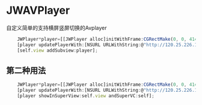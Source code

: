 # JWAVPlayer
自定义简单的支持横屏竖屏切换的Avplayer
```javascript     
    JWPlayer*player=[[JWPlayer alloc]initWithFrame:CGRectMake(0, 0, 414,9*414/16)];
    [player updatePlayerWith:[NSURL URLWithString:@"http://120.25.226.186:32812/resources/videos/minion_01.mp4"]];
    [self.view addSubview:player];
```
## 第二种用法
```javascript
    JWPlayer*player=[[JWPlayer alloc]initWithFrame:CGRectMake(0, 0, 414,9*414/16)];
    [player updatePlayerWith:[NSURL URLWithString:@"http://120.25.226.186:32812/resources/videos/minion_01.mp4"]];
    [player showInSuperView:self.view andSuperVC:self];
```


